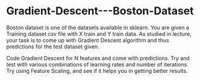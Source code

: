 # Gradient-Descent---Boston-Dataset
Boston dataset is one of the datasets available in sklearn. You are given a Training dataset csv file with X train and Y train data. As studied in lecture, your task is to come up with Gradient Descent algorithm and thus predictions for the test dataset given.

Code Gradient Descent for N features and come with predictions.
Try and test with various combinations of learning rates and number of iterations.
Try using Feature Scaling, and see if it helps you in getting better results.
